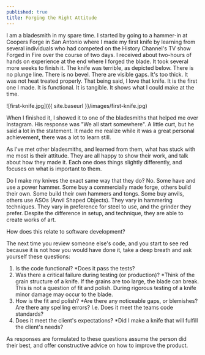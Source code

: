 ```yaml
---
published: true
title: Forging the Right Attitude
---
```


I am a bladesmith in my spare time. I started by going to a hammer-in at Coopers Forge in San Antonio where I made my first knife by learning from several individuals who had competed on the History Channel's TV show Forged in Fire over the course
of two days. I received about two-hours of hands on experience at the end where I forged the blade. It took several more weeks to finish it. The knife was terrible, as depicted below. There is no plunge line. There is no bevel. There are visible gaps. It's 
too thick. It was not heat treated properly. That being said, I love that knife. It is the first one I made. It is functional. It is tangible. It shows what I could make at the time. 

![first-knife.jpg]({{ site.baseurl }}/images/first-knife.jpg)

When I finished it, I showed it to one of the bladesmiths that helped me over Instagram. His response was "We all start somewhere". A little curt, but he said a lot in the statement. It made me realize 
while it was a great personal achievement, there was a lot to learn still.

As I've met other bladesmiths, and learned from them, what has stuck with me most is their attitude. They are all happy to show their work, and talk about how they made it. Each one does things slightly differently, and focuses on 
what is important to them.

Do I make my knives the exact same way that they do? No. Some have and use a power hammer. Some buy a commercially made forge, others build their own. Some build their own hammers and tongs. Some buy anvils, others use ASOs (Anvil Shaped Objects). They
vary in hammering techniques. They vary in preference for steel to use, and the grinder they prefer. Despite the difference in setup, and technique, they are able to create works of art.

How does this relate to software development?

The next time you review someone else's code, and you start to see red because it is not how you would have done it, take a deep breath and ask yourself these questions:
1. Is the code functional? *Does it pass the tests?
2. Was there a critical failure during testing (or production)? *Think of the grain structure of a knife. If the grains are too large, the blade can break. This is not a question of fit and polish. During rigorous testing of a knife minor damage may occur to the blade.
3. How is the fit and polish? *Are there any noticeable gaps, or blemishes? Are there any spelling errors? I.e. Does it meet the teams code standards?
4. Does it meet the client's expectations? *Did I make a knife that will fulfill the client's needs?

As responses are formulated to these questions assume the person did their best, and offer constructive advice on how to improve the product.
